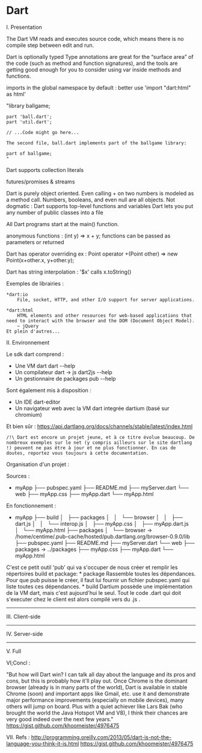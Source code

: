 Dart
====

I. Presentation

The Dart VM reads and executes source code, which means there is no compile step between edit and run.

Dart is optionally typed
Type annotations are great for the “surface area” of the code (such as method and function signatures), and the tools are getting good enough for you to consider using var inside methods and functions.

imports in the global namespace by default : better use 'import "dart:html" as html'

"library ballgame;

    part 'ball.dart';
    part 'util.dart';

    // ...Code might go here...

    The second file, ball.dart implements part of the ballgame library:

    part of ballgame;
    "

Dart supports collection literals

futures/promises & streams

Dart is purely object oriented. Even calling + on two numbers is modeled as a method call. Numbers, booleans, and even null are all objects.
Not dogmatic : Dart supports top-level functions and variables
Dart lets you put any number of public classes into a file

All Dart programs start at the main() function.

anonymous functions : (int y) => x + y;
functions can be passed as parameters or returned

Dart has operator overriding ex :  Point operator +(Point other) => new Point(x+other.x, y+other.y);

Dart has string interpolation : '$x' calls x.toString()


Exemples de librairies :

    *dart:io
        File, socket, HTTP, and other I/O support for server applications.

    *dart:html
        HTML elements and other resources for web-based applications that need to interact with the browser and the DOM (Document Object Model).
        ~ jQuery
    Et plein d'autres...

II. Environnement

Le sdk dart comprend :
* Une VM dart 
    dart --help
* Un compilateur dart -> js
    dart2js --help
* Un gestionnaire de packages
    pub --help

Sont également mis à disposition :
* Un IDE
    dart-editor
* Un navigateur web avec la VM dart integrée
    dartium (basé sur chromium)

Et bien sûr :
    https://api.dartlang.org/docs/channels/stable/latest/index.html

    /!\ Dart est encore un projet jeune, et à ce titre évolue beaucoup. De nombreux exemples sur le net (y compris ailleurs sur le site dartlang !) peuvent ne pas être à jour et ne plus fonctionner. En cas de doutes, reportez vous toujours à cette documentation.


Organisation d'un projet :

Sources :
   *  myApp
        ├── pubspec.yaml
        ├── README.md
        ├── myServer.dart
        └── web
            ├── myApp.css
            ├── myApp.dart
            └── myApp.html

En fonctionnement :
   *  myApp
        ├── build
        │   ├── packages
        │   │   └── browser
        │   │       ├── dart.js
        │   │       └── interop.js
        │   ├── myApp.css
        │   ├── myApp.dart.js
        │   └── myApp.html
        ├── packages
        │   └── browser -> /home/centime/.pub-cache/hosted/pub.dartlang.org/browser-0.9.0/lib
        ├── pubspec.yaml
        ├── README.md
        ├── myServer.dart
        └── web
            ├── packages -> ../packages
            ├── myApp.css
            ├── myApp.dart
            └── myApp.html

C'est ce petit outil 'pub' qui va s'occuper de nous créer et remplir les répertoires build et package:
    * package
        Rassemble toutes les dépendances.
        Pour que pub puisse le créer, il faut lui fournir un fichier pubspec.yaml qui liste toutes ces dépendances.
    * build
        Dartium possède une implémentation de la VM dart, mais c'est aujourd'hui le seul. Tout le code .dart qui doit s'executer chez le client est alors compilé vers du .js .

 _________________________________________________________

III. Client-side

 _________________________________________________________

IV. Server-side

 _________________________________________________________

V. Full 

VI;Concl :

"But how will Dart win? I can talk all day about the language and its pros and cons, but this is probably how it'll play out. Once Chrome is the dominant browser (already is in many parts of the world), Dart is available in stable Chrome (soon) and important apps like Gmail, etc. use it and demonstrate major performance improvements (especially on mobile devices), many others will jump on board. Plus with a quiet achiever like Lars Bak (who brought the world the Java Hotspot VM and V8), I think their chances are very good indeed over the next few years."
https://gist.github.com/khoomeister/4976475

VII. Refs :
http://programming.oreilly.com/2013/05/dart-is-not-the-language-you-think-it-is.html
https://gist.github.com/khoomeister/4976475

